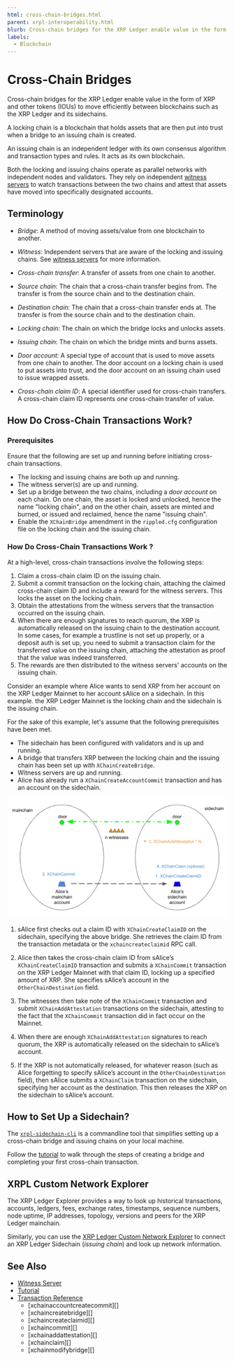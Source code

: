 ```yaml
---
html: cross-chain-bridges.html
parent: xrpl-interoperability.html
blurb: Cross-chain bridges for the XRP Ledger enable value in the form of XRP and other tokens (IOUs) to move efficiently between blockchains.
labels:
  - Blockchain
---
```

# Cross-Chain Bridges

Cross-chain bridges for the XRP Ledger enable value in the form of XRP and other tokens (IOUs) to move efficiently between blockchains such as the XRP Ledger and its sidechains.

A locking chain is a blockchain that holds assets that are then put into trust when a bridge to an issuing chain is created.

An issuing chain is an independent ledger with its own consensus algorithm and transaction types and rules. It acts as its own blockchain.

Both the locking and issuing chains operate as parallel networks with independent nodes and validators. They rely on independent [witness servers](witness-server.html) to watch transactions between the two chains and attest that assets have moved into specifically designated accounts.

## Terminology

* *Bridge*: A method of moving assets/value from one blockchain to another.

* *Witness*: Independent servers that are aware of the locking and issuing chains. See [witness servers](witness-server.html) for more information.

* *Cross-chain transfer*: A transfer of assets from one chain to another.

* *Source chain*: The chain that a cross-chain transfer begins from. The transfer is from the source chain and to the destination chain.

* *Destination chain*: The chain that a cross-chain transfer ends at. The transfer is from the source chain and to the destination chain.

* *Locking chain*: The chain on which the bridge locks and unlocks assets.

* *Issuing chain*: The chain on which the bridge mints and burns assets.

* *Door account*: A special type of account that is used to move assets from one chain to another. The door account on a locking chain is used to put assets into trust, and the door account on an issuing chain used to issue wrapped assets. 

* *Cross-chain claim ID*: A special identifier used for cross-chain transfers. A cross-chain claim ID represents *one* cross-chain transfer of value.

## How Do Cross-Chain Transactions Work?

### Prerequisites

Ensure that the following are set up and running before initiating cross-chain transactions. 

* The locking and issuing chains are both up and running.
* The witness server(s) are up and running.
* Set up a bridge between the two chains, including a _door account_ on each chain. On one chain, the asset is locked and unlocked, hence the name "locking chain", and on the other chain, assets are minted and burned, or issued and reclaimed, hence the name "issuing chain".
* Enable the `XChainBridge` amendment in the `rippled.cfg` configuration file on the locking chain and the issuing chain. 

### How Do Cross-Chain Transactions Work ?
 
At a high-level, cross-chain transactions involve the following steps: 

1. Claim a cross-chain claim ID on the issuing chain.
2. Submit a commit transaction on the locking chain, attaching the claimed cross-chain claim ID and include a reward for the witness servers. This locks the asset on the locking chain.
3. Obtain the attestations from the witness servers that the transaction occurred on the issuing chain.
4. When there are enough signatures to reach quorum, the XRP is automatically released on the issuing chain to the destination account. In some cases, for example a trustline is not set up properly, or a deposit auth is set up, you need to submit a transaction claim for the transferred value on the issuing chain, attaching the attestation as proof that the value was indeed transferred.
6. The rewards are then distributed to the witness servers' accounts on the issuing chain.

Consider an example where Alice wants to send XRP from her account on the XRP Ledger Mainnet to her account sAlice on a sidechain. In this example. the XRP Ledger Mainnet is the locking chain and the sidechain is the issuing chain. 

For the sake of this example, let's assume that the following prerequisites have been met.

* The sidechain has been configured with validators and is up and running.
* A bridge that transfers XRP between the locking chain and the issuing chain has been set up with `XChainCreateBridge`.
* Witness servers are up and running.
* Alice has already run a `XChainCreateAccountCommit` transaction and has an account on the sidechain.

<!-- Add image of just the bridge created-->

![Cross-chain Transactions](img/xrpl-bridging-solution.png "Cross-chain transactions")

1. sAlice first checks out a claim ID with `XChainCreateClaimID` on the sidechain, specifying the above bridge. She retrieves the claim ID from the transaction metadata or the `xchaincreateclaimid` RPC call.

2. Alice then takes the cross-chain claim ID from sAlice’s `XChainCreateClaimID` transaction and submits a `XChainCommit` transaction on the XRP Ledger Mainnet with that claim ID, locking up a specified amount of XRP. She specifies sAlice’s account in the `OtherChainDestination` field.

3. The witnesses then take note of the `XChainCommit` transaction and submit `XChainAddAttestation` transactions on the sidechain, attesting to the fact that the `XChainCommit` transaction did in fact occur on the Mainnet.

4. When there are enough `XChainAddAttestation` signatures to reach quorum, the XRP is automatically released on the sidechain to sAlice’s account.

5. If the XRP is not automatically released, for whatever reason (such as Alice forgetting to specify sAlice’s account in the `OtherChainDestination` field), then sAlice submits a `XChainClaim` transaction on the sidechain, specifying her account as the destination. This then releases the XRP on the sidechain to sAlice’s account.

## How to Set Up a Sidechain? 

The [`xrpl-sidechain-cli`](https://github.com/XRPLF/sidechain-cli) is a commandline tool that simplifies setting up a cross-chain bridge and issuing chains on your local machine. 

Follow the [tutorial](https://github.com/XRPLF/sidechain-cli/blob/main/scripts/tutorial.sh) to walk through the steps of creating a bridge and completing your first cross-chain transaction. 


## XRPL Custom Network Explorer 

The XRP Ledger Explorer provides a way to look up historical transactions, accounts, ledgers, fees, exchange rates, timestamps, sequence numbers, node uptime, IP addresses, topology, versions and peers for the XRP Ledger mainchain. 

Similarly, you can use the [XRP Ledger Custom Network Explorer](https://custom.xrpl.org/) to connect an XRP Ledger Sidechain (_issuing chain_) and look up network information. 


## See Also

- [Witness Server](witness-server.html)
- [Tutorial](https://github.com/XRPLF/sidechain-cli/blob/main/scripts/tutorial.sh)
- [Transaction Reference](transaction-types.html)
    - [xchainaccountcreatecommit][]
    - [xchaincreatebridge][]
    - [xchaincreateclaimid][]
    - [xchaincommit][]
    - [xchainaddattestation][]
    - [xchainclaim][]
    - [xchainmodifybridge][]



